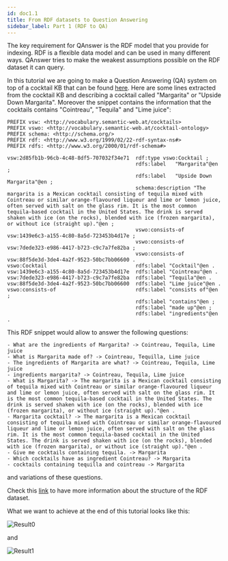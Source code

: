 ```yaml
---
id: doc1.1
title: From RDF datasets to Question Answering
sidebar_label: Part 1 (RDF to QA)
---
```


The key requirement for QAnswer is the RDF model that you provide for indexing. RDF is a flexible data model and can be used in many different ways. QAnswer
tries to make the weakest assumptions possible on the RDF dataset it can query.

In this tutorial we are going to make a Question Answering (QA) system on top of a cocktail KB that can be found [here](/cocktails.nt). Here are some lines
extracted from the cocktail KB and describing a cocktail called "Margarita" or "Upside Down Margarita". Moreover the snippet contains the information that the
cocktails contains "Cointreau", "Tequila" and "Lime juice":

```
PREFIX vsw: <http://vocabulary.semantic-web.at/cocktails>
PREFIX vswo: <http://vocabulary.semantic-web.at/cocktail-ontology>
PREFIX schema: <http://schema.org/>
PREFIX rdf: <http://www.w3.org/1999/02/22-rdf-syntax-ns#>
PREFIX rdfs: <http://www.w3.org/2000/01/rdf-schema#>

vsw:2d85fb1b-96cb-4c48-8df5-707032f34e71  rdf:type vswo:Cocktail ;
                                          rdfs:label   "Margarita"@en ;
                                          rdfs:label   "Upside Down Margarita"@en ;
                                          schema:description "The margarita is a Mexican cocktail consisting of tequila mixed with Cointreau or similar orange-flavoured liqueur and lime or lemon juice, often served with salt on the glass rim. It is the most common tequila-based cocktail in the United States. The drink is served shaken with ice (on the rocks), blended with ice (frozen margarita), or without ice (straight up)."@en ;
                                          vswo:consists-of vsw:1439e6c3-a155-4c80-8a5d-723453b4d17e ;
                                          vswo:consists-of vsw:7dede323-e986-4417-b723-c9c7a7fe82ba ;
                                          vswo:consists-of vsw:88f5de3d-3de4-4a2f-9523-50bc7bb06600 .
vswo:Cocktail                             rdfs:label "Cocktail"@en .
vsw:1439e6c3-a155-4c80-8a5d-723453b4d17e  rdfs:label "Cointreau"@en .
vsw:7dede323-e986-4417-b723-c9c7a7fe82ba  rdfs:label "Tequila"@en .
vsw:88f5de3d-3de4-4a2f-9523-50bc7bb06600  rdfs:label "Lime juice"@en .
vswo:consists-of                          rdfs:label "consists of"@en ;
                                          rdfs:label "contains"@en ;
                                          rdfs:label "made up"@en ;
                                          rdfs:label "ingredients"@en .
```

This RDF snippet would allow to answer the following questions:

```
- What are the ingredients of Margarita? -> Cointreau, Tequila, Lime juice
- What is Margarita made of? -> Cointreau, Tequilla, Lime juice
- The ingredients of Margarita are what? -> Cointreau, Tequila, Lime juice
- ingredients margarita? -> Cointreau, Tequila, Lime juice
- What is Margarita? -> The margarita is a Mexican cocktail consisting of tequila mixed with Cointreau or similar orange-flavoured liqueur and lime or lemon juice, often served with salt on the glass rim. It is the most common tequila-based cocktail in the United States. The drink is served shaken with ice (on the rocks), blended with ice (frozen margarita), or without ice (straight up)."@en .
- Margarita cocktail? -> The margarita is a Mexican cocktail consisting of tequila mixed with Cointreau or similar orange-flavoured liqueur and lime or lemon juice, often served with salt on the glass rim. It is the most common tequila-based cocktail in the United States. The drink is served shaken with ice (on the rocks), blended with ice (frozen margarita), or without ice (straight up)."@en .
- Give me cocktails containing tequila. -> Margarita
- Which cocktails have as ingredient Cointreau? -> Margarita
- cocktails containing tequilla and cointreau -> Margarita
```

and variations of these questions.

Check this [link](?????????) to have more information about the structure of the RDF dataset.

What we want to achieve at the end of this tutorial looks like this:

![Result0](/img/screenshots/Result1.png)

and

![Result1](/img/screenshots/result2.png)

